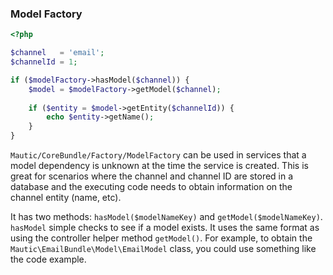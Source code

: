 ### Model Factory

```php
<?php

$channel   = 'email';
$channelId = 1;

if ($modelFactory->hasModel($channel)) {
    $model = $modelFactory->getModel($channel);
    
    if ($entity = $model->getEntity($channelId)) {
        echo $entity->getName();
    }
}
```

`Mautic/CoreBundle/Factory/ModelFactory` can be used in services that a model dependency is unknown at the time the service is created. This is great for scenarios where the channel and channel ID are stored in a database and the executing code needs to obtain information on the channel entity (name, etc). 

It has two methods: `hasModel($modelNameKey)` and `getModel($modelNameKey)`. `hasModel` simple checks to see if a model exists. It uses the same format as using the controller helper method `getModel()`. For example, to obtain the `Mautic\EmailBundle\Model\EmailModel` class, you could use something like the code example.
